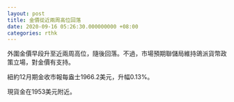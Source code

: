 ```yaml
---
layout: post
title: 金價從近兩周高位回落
date: 2020-09-16 05:26:30.000000000 +08:00
categories: rthk
---
```


外圍金價早段升至近兩周高位，隨後回落。不過，市場預期聯儲局維持鴿派貨幣政策立場，對金價有支持。

紐約12月期金收市報每盎士1966.2美元，升幅0.13%。

現貨金在1953美元附近。
